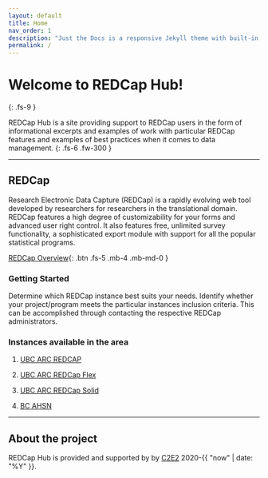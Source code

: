 ```yaml
---
layout: default
title: Home
nav_order: 1
description: "Just the Docs is a responsive Jekyll theme with built-in search that is easily customizable and hosted on GitHub Pages."
permalink: /
---
```


# Welcome to REDCap Hub!
{: .fs-9 }

REDCap Hub is a site providing support to REDCap users in the form of informational excerpts and examples of work with particular REDCap features and examples of best practices when it comes to data management.
{: .fs-6 .fw-300 }

---

## REDCap

Research Electronic Data Capture (REDCap) is a rapidly evolving web tool developed by researchers for researchers in the translational domain. REDCap features a high degree of customizability for your forms and advanced user right control. It also features free, unlimited survey functionality, a sophisticated export module with support for all the popular statistical programs.

[REDCap Overview](https://redcap.c2e2.ca/surveys/?s=TTFNCANPPN){: .btn .fs-5 .mb-4 .mb-md-0 }

### Getting Started

Determine which REDCap instance best suits your needs. Identify whether your project/program meets the particular instances inclusion criteria. This can be accomplished through contacting the respective REDCap administrators.

### Instances available in the area

1. [UBC ARC REDCAP](https://arc.ubc.ca/redcap)

2. [UBC ARC REDCap Flex](https://redcap.ubc.ca/flex/)

3. [UBC ARC REDCap Solid](https://redcap.ubc.ca/solid/)

4. [BC AHSN](https://redcap.bcahsn.ca/surveys/?s=HEKETN7RF7)

---

## About the project

REDCap Hub is provided and supported by by [C2E2](http://www.c2e2.ca/) 2020-{{ "now" | date: "%Y" }}.



